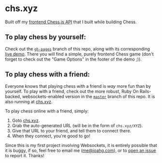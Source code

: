 # chs.xyz

Built off my [frontend Chess.js API](https://github.com/JoahG/chs.xyz/blob/gh-pages/js/chess.js) that I built while building Chess.

## To play chess by yourself:

Check out the [`gh-pages`](https://github.com/JoahG/chs.xyz/tree/gh-pages) branch of this repo, along with its corresponding [live demo](http://www.joahg.com/chs.xyz/). There you will find a simple, purely frontend Chess game (don't forget to check out the "Game Options" in the footer of the demo ;)).

## To play chess with a friend:

Everyone knows that playing chess with a friend is _way_ more fun than by yourself. To play with a friend, check out the more robust, Ruby On Rails-backed, websockets-enabled version in the [`master`](https://github.com/JoahG/chs.xyz) branch of this repo. It is also running at [chs.xyz](http://chs.xyz).

To play chess online with a friend, simply:

  1.   Goto [chs.xyz](http://chz.xyz).
  2.   Grab the auto-generated URL (will be in the form of `chs.xyz/XYZ`).
  3.   Give that URL to your friend, and tell them to connect there.
  4.   When they connect, you're good to go!

Since this is my first project involving Websockets, it is entirely possible that it is buggy, if so, feel free to email me (me@joahg.com), or to [open an issue](https://github.com/JoahG/chs.xyz/issues/new) to report it. Thanks!
